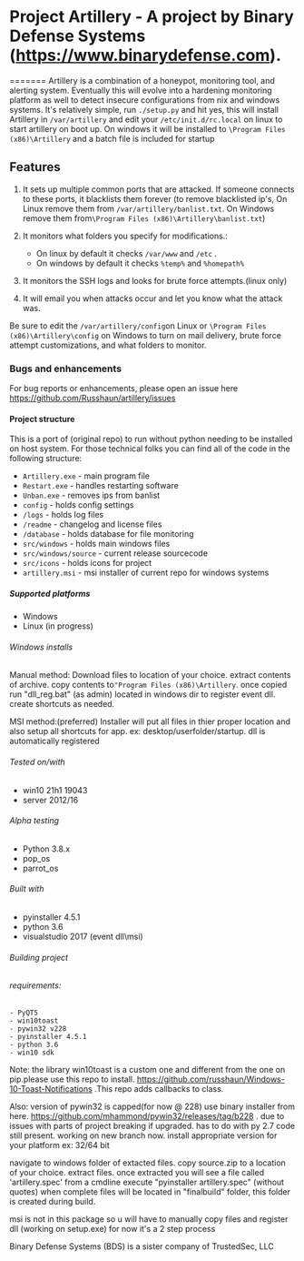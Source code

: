 # Project Artillery - A project by Binary Defense Systems (https://www.binarydefense.com).

=======
Artillery is a combination of a honeypot, monitoring tool, and alerting system. Eventually this will evolve into a hardening monitoring platform as well to detect insecure configurations from nix and windows systems. It's relatively simple, run ```./setup.py``` and hit yes, this will install Artillery in ```/var/artillery``` and edit your ```/etc/init.d/rc.local``` on linux to start artillery on boot up. On windows it will be installed to ```\Program Files (x86)\Artillery``` and a batch file is included for startup

## Features

1. It sets up multiple common ports that are attacked. If someone connects to these ports, it blacklists them forever (to remove blacklisted ip's, On Linux remove them from ```/var/artillery/banlist.txt```. On Windows remove them from```\Program Files (x86)\Artillery\banlist.txt```)

2. It monitors what folders you specify for modifications.:
    - On linux by default it checks ```/var/www``` and ```/etc``` .
    - On windows by default it checks ```%temp%``` and ```%homepath%```

3. It monitors the SSH logs and looks for brute force attempts.(linux only)

4. It will email you when attacks occur and let you know what the attack was.

Be sure to edit the ```/var/artillery/config```on Linux or ```\Program Files (x86)\Artillery\config``` on Windows to turn on mail delivery, brute force attempt customizations, and what folders to monitor.

### Bugs and enhancements

For bug reports or enhancements, please open an issue here https://github.com/Russhaun/artillery/issues

#### Project structure
This is a port of (original repo) to run without python needing to be installed on host system. For those technical folks you can find all of the code in the following structure:

- ```Artillery.exe``` - main program file
- ```Restart.exe``` - handles restarting software
- ```Unban.exe``` - removes ips from banlist
- ```config```    - holds config settings
- ```/logs```     - holds log files
- ```/readme```   - changelog and license files
- ```/database``` - holds database for file monitoring
- ```src/windows``` - holds main windows files
- ```src/windows/source``` - current release sourcecode
- ```src/icons``` - holds icons for project
- ```artillery.msi``` - msi installer of current repo for windows systems

##### Supported platforms

- Windows
- Linux (in progress)

###### Windows installs

Manual method:
  Download files to location of your choice. extract contents of archive. copy contents to```"Program Files (x86)\Artillery```. once copied run "dll_reg.bat" (as admin) located in windows dir to register event dll. create shortcuts as needed.

MSI method:(preferred)
  Installer will put all files in thier proper location and also setup all shortcuts for app. ex: desktop/userfolder/startup. dll is automatically registered

###### Tested on/with

- win10 21h1 19043
- server 2012/16

###### Alpha testing
- Python 3.8.x
- pop_os
- parrot_os

###### Built with

- pyinstaller 4.5.1
- python 3.6
- visualstudio 2017 (event dll\msi)

###### Building project

###### requirements:

    - PyQT5
    - win10toast
    - pywin32 v228
    - pyinstaller 4.5.1
    - python 3.6
    - win10 sdk

  Note:
    the library win10toast is a custom one and different from the one on pip.please use this repo to install. https://github.com/russhaun/Windows-10-Toast-Notifications .This repo adds callbacks to class.

  Also:
    version of pywin32 is capped(for now @ 228) use binary installer from here. https://github.com/mhammond/pywin32/releases/tag/b228 . due to issues with parts of project breaking if upgraded. has to do with py 2.7 code still present. working on new branch now. install appropriate version for your platform ex: 32/64 bit

  navigate to windows folder of extacted files. copy source.zip to a location of your choice.
  extract files. once extracted you will see a file called 'artillery.spec' from a cmdline execute "pyinstaller artillery.spec" (without quotes) when complete files will be located in "finalbuild" folder, this folder is created during build. 
  
  msi is not in this package so u will have to manually copy files and register dll (working on setup.exe) for now it's a 2 step process

Binary Defense Systems (BDS) is a sister company of TrustedSec, LLC
